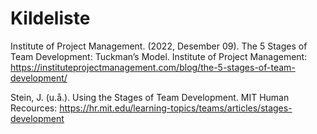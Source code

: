 # Kildeliste

​Institute of Project Management. (2022, Desember 09). The 5 Stages of Team Development: Tuckman’s Model. Institute of Project Management: https://instituteprojectmanagement.com/blog/the-5-stages-of-team-development/ 

​Stein, J. (u.å.). Using the Stages of Team Development. MIT Human Recources: https://hr.mit.edu/learning-topics/teams/articles/stages-development 